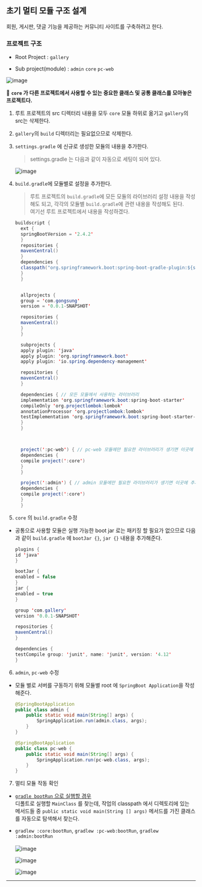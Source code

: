## 초기 멀티 모듈 구조 설계
회원, 게시판, 댓글 기능을 제공하는 커뮤니티 사이트를 구축하려고 한다.

### 프로젝트 구조

- Root Project : `gallery`


- Sub project(module) : `admin` `core` `pc-web`


![image](https://user-images.githubusercontent.com/51476083/106376793-c93ae580-63db-11eb-80ac-5e7d13a1928d.png)

📌  **`core` 가 다른 프로젝트에서 사용할 수 있는 중요한 클래스 및 공통 클래스를 모아놓은 프로젝트다.**


1. 루트 프로젝트의 src 디렉터리 내용을 모두 `core` 모듈 하위로 옮기고 `gallery`의 src는 삭제한다.

2. `gallery`의 `build` 디렉터리는 필요없으므로 삭제한다.

3. `settings.gradle` 에 신규로 생성한 모듈의 내용을 추가한다.

   > settings.gradle 는 다음과 같이 자동으로 세팅이 되어 있다.

    ![image](https://user-images.githubusercontent.com/51476083/106376940-c42a6600-63dc-11eb-8f3d-18d6c5dbf203.png)


4. `build.gradle`에 모듈별로 설정을 추가한다.
    > 루트 프로젝트의 `build.gradle`에 모든 모듈의 라이브러리 설정 내용을 작성해도 되고, 각각의 모듈별 `build.gradle`에 관련 내용을 작성해도 된다. <br/>
    여기선 루트 프로젝트에서 내용을 작성하겠다.

    ```java
    buildscript {
      ext {
      springBootVersion = '2.4.2'
      }
      repositories {
      mavenCentral()
      }
      dependencies {
      classpath("org.springframework.boot:spring-boot-gradle-plugin:${springBootVersion}")
      }
      }


      allprojects {
      group = 'com.gongsung'
      version = '0.0.1-SNAPSHOT'

      repositories {
      mavenCentral()
      }
      }

      subprojects {
      apply plugin: 'java'
      apply plugin: 'org.springframework.boot'
      apply plugin: 'io.spring.dependency-management'

      repositories {
      mavenCentral()
      }

      dependencies { // 모든 모듈에서 사용하는 라이브러리
      implementation 'org.springframework.boot:spring-boot-starter'
      compileOnly 'org.projectlombok:lombok'
      annotationProcessor 'org.projectlombok:lombok'
      testImplementation 'org.springframework.boot:spring-boot-starter-test'
      }
      }



      project(':pc-web') { // pc-web 모듈에만 필요한 라이브러리가 생기면 이곳에 추가한다.
      dependencies {
      compile project(':core')
      }
      }

      project(':admin') { // admin 모듈에만 필요한 라이브러리가 생기면 이곳에 추가한다.
      dependencies {
      compile project(':core')
      }
      }
    ```

5. `core` 의 `build.gradle` 수정
 - 공통으로 사용할 모듈은 실행 가능한 boot jar 로는 패키징 할 필요가 없으므로 다음과 같이 `build.gradle` 에 `bootJar {}`, `jar {}` 내용을 추가해준다.

    ```java
    plugins {
    id 'java'
    }

    bootJar {
    enabled = false
    }
    jar {
    enabled = true
    }

    group 'com.gallery'
    version '0.0.1-SNAPSHOT'

    repositories {
    mavenCentral()
    }

    dependencies {
    testCompile group: 'junit', name: 'junit', version: '4.12'
    }
    ```

6. `admin`, `pc-web` 수정
 - 모듈 별로 서버를 구동하기 위해 모듈별 root 에 `SpringBoot Application`을 작성해준다.

    ```java
    @SpringBootApplication
    public class admin {
        public static void main(String[] args) {
            SpringApplication.run(admin.class, args);
        }
    }
    ```

    ```java
    @SpringBootApplication
    public class pc-web {
        public static void main(String[] args) {
            SpringApplication.run(pc-web.class, args);
        }
    }
    ```

7. 멀티 모듈 작동 확인
- [`gradle bootRun` 으로 실행할 경우](https://docs.spring.io/spring-boot/docs/current/gradle-plugin/reference/htmlsingle/#running-your-application-passing-arguments) <br/>
   디폴트로 실행할 `MainClass` 를 찾는데, 작업의 classpath 에서 디렉토리에 있는 메서드들 중 `public static void main(String [] args)` 메서드를 가진 클래스를 자동으로 탐색해서 찾는다.

- `gradlew :core:bootRun`, `gradlew :pc-web:bootRun`, `gradlew :admin:bootRun`
  <br/><br/>
  ![image](https://user-images.githubusercontent.com/51476083/106377720-600aa080-63e2-11eb-959b-777c7557f2b3.png)

  ![image](https://user-images.githubusercontent.com/51476083/106377738-93e5c600-63e2-11eb-87a6-ace47b970024.png)

  ![image](https://user-images.githubusercontent.com/51476083/106377727-7f093280-63e2-11eb-93f1-01ebbb83b7d1.png)


---
